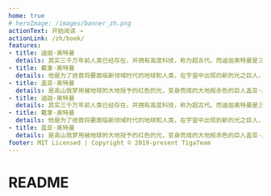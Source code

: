 ```yaml
---
home: true
# heroImage: /images/banner_zh.png
actionText: 开始阅读 →
actionLink: /zh/book/
features:
- title: 迪迦·奥特曼
  details: 其实三千万年前人类已经存在，并拥有高度科技，称为超古代。而迪迦奥特曼是三千万年前从猎户座来到地球的超古代的光之巨人，但来到地球后因不明原因堕落成为黑暗巨人，在消灭了怪兽之后，黑暗迪迦又和自己的三个黑暗同伴打败了所有的巨人称霸超古代，但在当时的地球防卫队队长幽怜（又译幽莎蕾）的劝说下，黑暗迪迦弃暗投明，将自己的三个黑暗同伴的能力夺走化为光的力量，并将三个黑暗巨人封印，成为光的战士。
- title: 戴拿·奥特曼
  details: 他是为了拯救将要面临新领域时代的地球和人类，在宇宙中出现的新的光之巨人，和Super GUTS的飞鸟信一体化，借助闪光剑来变身，有着和迪迦奥特曼相似的身姿，以及同样的形态变化能力。戴拿奥特曼和飞鸟信是完全一体的存在，继迪迦之后出现的光之巨人，具体出生地不明。
- title: 盖亚·奥特曼
  details: 是高山我梦用被地球的大地授予的红色的光，变身而成的大地般赤色的巨人盖亚·奥特曼。无可非议，"盖亚"就是"我梦"的再现。所以，其性格也如"我梦"般亲切、温和，是一个拥有丰富技能的奥特战士。
- title: 迪迦·奥特曼
  details: 其实三千万年前人类已经存在，并拥有高度科技，称为超古代。而迪迦奥特曼是三千万年前从猎户座来到地球的超古代的光之巨人，但来到地球后因不明原因堕落成为黑暗巨人，在消灭了怪兽之后，黑暗迪迦又和自己的三个黑暗同伴打败了所有的巨人称霸超古代，但在当时的地球防卫队队长幽怜（又译幽莎蕾）的劝说下，黑暗迪迦弃暗投明，将自己的三个黑暗同伴的能力夺走化为光的力量，并将三个黑暗巨人封印，成为光的战士。
- title: 戴拿·奥特曼
  details: 他是为了拯救将要面临新领域时代的地球和人类，在宇宙中出现的新的光之巨人，和Super GUTS的飞鸟信一体化，借助闪光剑来变身，有着和迪迦奥特曼相似的身姿，以及同样的形态变化能力。戴拿奥特曼和飞鸟信是完全一体的存在，继迪迦之后出现的光之巨人，具体出生地不明。
- title: 盖亚·奥特曼
  details: 是高山我梦用被地球的大地授予的红色的光，变身而成的大地般赤色的巨人盖亚·奥特曼。无可非议，"盖亚"就是"我梦"的再现。所以，其性格也如"我梦"般亲切、温和，是一个拥有丰富技能的奥特战士。
footer: MIT Licensed | Copyright © 2019-present TigaTeam
---
```

# README
<!-- 一个 vuepress 模板

::: tip 提示
这是一个提示
:::

::: warning 警告
这是一个警告
:::

::: danger 危险警告
这是一个危险警告
::: -->